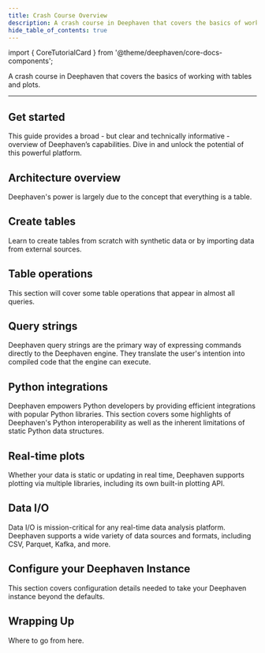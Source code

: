```yaml
---
title: Crash Course Overview
description: A crash course in Deephaven that covers the basics of working with tables and plots.
hide_table_of_contents: true
---
```


import { CoreTutorialCard } from '@theme/deephaven/core-docs-components';

<div className="comment-title">

A crash course in Deephaven that covers the basics of working with tables and plots.

</div>

<hr className="margin-bottom--lg" />

<div className="row">

<CoreTutorialCard to="/core/docs/getting-started/crash-course/get-started/">

## Get started

This guide provides a broad - but clear and technically informative - overview of Deephaven’s capabilities. Dive in and unlock the potential of this powerful platform.

</CoreTutorialCard>

<CoreTutorialCard to="/core/docs/getting-started/crash-course/architecture-overview/">

## Architecture overview

Deephaven's power is largely due to the concept that everything is a table.

</CoreTutorialCard>

<CoreTutorialCard to="/core/docs/getting-started/crash-course/create-tables/">

## Create tables

Learn to create tables from scratch with synthetic data or by importing data from external sources.

</CoreTutorialCard>

<CoreTutorialCard to="/core/docs/getting-started/crash-course/table-ops/">

## Table operations

This section will cover some table operations that appear in almost all queries.

</CoreTutorialCard>

<CoreTutorialCard to="/core/docs/getting-started/crash-course/query-strings/">

## Query strings

Deephaven query strings are the primary way of expressing commands directly to the Deephaven engine. They translate the user's intention into compiled code that the engine can execute.

</CoreTutorialCard>

<CoreTutorialCard to="/core/docs/getting-started/crash-course/py-integrations/">

## Python integrations

Deephaven empowers Python developers by providing efficient integrations with popular Python libraries. This section covers some highlights of Deephaven's Python interoperability as well as the inherent limitations of static Python data structures.

</CoreTutorialCard>

<CoreTutorialCard to="/core/docs/getting-started/crash-course/plots/">

## Real-time plots

Whether your data is static or updating in real time, Deephaven supports plotting via multiple libraries, including its own built-in plotting API.

</CoreTutorialCard>

<CoreTutorialCard to="/core/docs/getting-started/crash-course/export-data/">

## Data I/O

Data I/O is mission-critical for any real-time data analysis platform. Deephaven supports a wide variety of data sources and formats, including CSV, Parquet, Kafka, and more.

</CoreTutorialCard>

<CoreTutorialCard to="/core/docs/getting-started/crash-course/configure/">

## Configure your Deephaven Instance

This section covers configuration details needed to take your Deephaven instance beyond the defaults.

</CoreTutorialCard>

<CoreTutorialCard to="/core/docs/getting-started/crash-course/crash-course-wrap-up/">

## Wrapping Up

Where to go from here.

</CoreTutorialCard>

</div>
